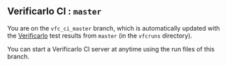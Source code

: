 ## Verificarlo CI : `master`

You are on the `vfc_ci_master` branch, which is automatically updated with the
[Verificarlo](https://github.com/verificarlo/verificarlo) test results from
`master` (in the `vfcruns` directory).

You can start a Verificarlo CI server at anytime using the run files of this branch.
